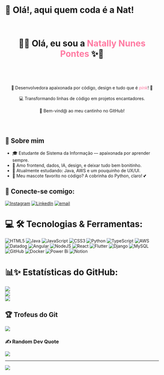 # 👋 Olá!, aqui quem coda é a Nat!  
<br>
<h1 align="center">🌷✨ Olá, eu sou a <strong style="color:#FF7AA2;">Natally Nunes Pontes</strong> ✨🌷</h1>
<br><br>
<p align="center">
<br>🐍 Desenvolvedora apaixonada por código, design e tudo que é <em style="color:#FF7AA2;">pink</em>! 🌸
<br><br>💻 Transformando linhas de código em projetos encantadores.
<br><br>🎀 Bem-vind@ ao meu cantinho no GitHub!
<br>
</p>
<br><br>

## 🌼 Sobre mim
- 🎓 Estudante de Sistema da Informação — apaixonada por aprender sempre.
- 💖 Amo frontend, dados, IA, design, e deixar tudo bem bonitinho.
- 🌱 Atualmente estudando: Java, AWS e um pouquinho de UX/UI.
- 🐍 Meu mascote favorito no código? A cobrinha do Python, claro! 💕

## 💫 Conecte-se comigo:
[![Instagram](https://img.shields.io/badge/Instagram-%23FF7AA2.svg?logo=Instagram&logoColor=white)](https://instagram.com/natnunepon/) 
[![LinkedIn](https://img.shields.io/badge/LinkedIn-%23FF7AA2.svg?logo=linkedin&logoColor=white)](https://linkedin.com/in/natally-nunes-pontes-77608128a) 
[![email](https://img.shields.io/badge/Email-%23FF7AA2.svg?logo=gmail&logoColor=white)](mailto:nat.nunepontes@gmail.com) 

# 💻 🛠️ Tecnologias & Ferramentas:
![HTML5](https://img.shields.io/badge/html5-%23FF7AA2.svg?style=for-the-badge&logo=html5&logoColor=white) 
![Java](https://img.shields.io/badge/java-%23FF7AA2.svg?style=for-the-badge&logo=openjdk&logoColor=white) 
![JavaScript](https://img.shields.io/badge/javascript-%23FF7AA2.svg?style=for-the-badge&logo=javascript&logoColor=white) 
![CSS3](https://img.shields.io/badge/css3-%23FF7AA2.svg?style=for-the-badge&logo=css3&logoColor=white) 
![Python](https://img.shields.io/badge/python-%23FF7AA2.svg?style=for-the-badge&logo=python&logoColor=white) 
![TypeScript](https://img.shields.io/badge/typescript-%23FF7AA2.svg?style=for-the-badge&logo=typescript&logoColor=white) 
![AWS](https://img.shields.io/badge/AWS-%23FF7AA2.svg?style=for-the-badge&logo=amazon-aws&logoColor=white) 
![Datadog](https://img.shields.io/badge/datadog-%23FF7AA2.svg?style=for-the-badge&logo=datadog&logoColor=white) 
![Angular](https://img.shields.io/badge/angular-%23FF7AA2.svg?style=for-the-badge&logo=angular&logoColor=white) 
![NodeJS](https://img.shields.io/badge/node.js-%23FF7AA2.svg?style=for-the-badge&logo=node.js&logoColor=white) 
![React](https://img.shields.io/badge/react-%23FF7AA2.svg?style=for-the-badge&logo=react&logoColor=white) 
![Flutter](https://img.shields.io/badge/Flutter-%23FF7AA2.svg?style=for-the-badge&logo=Flutter&logoColor=white) 
![Django](https://img.shields.io/badge/django-%23FF7AA2.svg?style=for-the-badge&logo=django&logoColor=white) 
![MySQL](https://img.shields.io/badge/mysql-%23FF7AA2.svg?style=for-the-badge&logo=mysql&logoColor=white) 
![GitHub](https://img.shields.io/badge/github-%23FF7AA2.svg?style=for-the-badge&logo=github&logoColor=white) 
![Docker](https://img.shields.io/badge/docker-%23FF7AA2.svg?style=for-the-badge&logo=docker&logoColor=white) 
![Power Bi](https://img.shields.io/badge/power_bi-%23FF7AA2.svg?style=for-the-badge&logo=powerbi&logoColor=white) 
![Notion](https://img.shields.io/badge/Notion-%23FF7AA2.svg?style=for-the-badge&logo=notion&logoColor=white)

# 📊✨ Estatísticas do GitHub:
![](https://github-readme-stats.vercel.app/api?username=NatNunepon&theme=rose_pine&hide_border=false&include_all_commits=false&count_private=false)<br/>
![](https://streak-stats.demolab.com?user=NatNunepon&theme=rose_pine&hide_border=false)<br/>
![](https://github-readme-stats.vercel.app/api/top-langs/?username=NatNunepon&theme=rose_pine&hide_border=false&include_all_commits=false&count_private=false&layout=compact)

## 🏆 Trofeus do Git
![](https://github-profile-trophy.vercel.app/?username=NatNunepon&theme=dracula&no-frame=true&no-bg=false&margin-w=4)

### ✍️ Random Dev Quote
![](https://quotes-github-readme.vercel.app/api?type=horizontal&theme=rose_pine)

---

[![](https://visitcount.itsvg.in/api?id=NatNunepon&icon=7&color=FF7AA2)](https://visitcount.itsvg.in)


